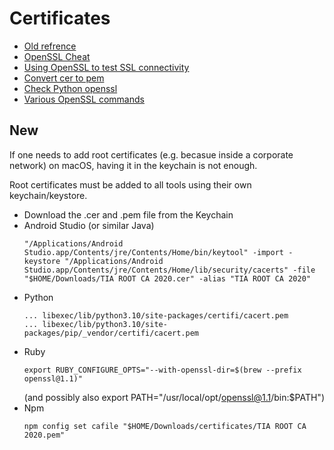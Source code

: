 # Certificates


- [Old refrence](https://akrabat.com/syncing-macos-keychain-certificates-with-homebrews-openssl/)
- [OpenSSL Cheat](https://gist.github.com/alvarow/1a42e608d74474ac39aa)
- [Using OpenSSL to test SSL connectivity](https://docs.pingidentity.com/bundle/solution-guides/page/iqs1569423823079.html)
- [Convert cer to pem](https://serverfault.com/questions/254627/how-do-i-convert-a-cer-certificate-to-pem)
- [Check Python openssl](https://gist.github.com/therealmarv/10103946)
- [Various OpenSSL commands](https://cheapsslsecurity.com/blog/various-types-ssl-commands-keytool/)

## New

If one needs to add root certificates (e.g. becasue inside a corporate network) on macOS, having it in the keychain is not enough.

Root certificates must be added to all tools using their own keychain/keystore.

- Download the .cer and .pem file from the Keychain
- Android Studio (or similar Java)
  ```
  "/Applications/Android Studio.app/Contents/jre/Contents/Home/bin/keytool" -import -keystore "/Applications/Android Studio.app/Contents/jre/Contents/Home/lib/security/cacerts" -file "$HOME/Downloads/TIA ROOT CA 2020.cer" -alias "TIA ROOT CA 2020"
  ```
- Python
  ```
  ... libexec/lib/python3.10/site-packages/certifi/cacert.pem
  ... libexec/lib/python3.10/site-packages/pip/_vendor/certifi/cacert.pem
  ```
- Ruby
  ```
  export RUBY_CONFIGURE_OPTS="--with-openssl-dir=$(brew --prefix openssl@1.1)"
  ```
  (and possibly also export PATH="/usr/local/opt/openssl@1.1/bin:$PATH")
- Npm
  ```
  npm config set cafile "$HOME/Downloads/certificates/TIA ROOT CA 2020.pem"
  ```